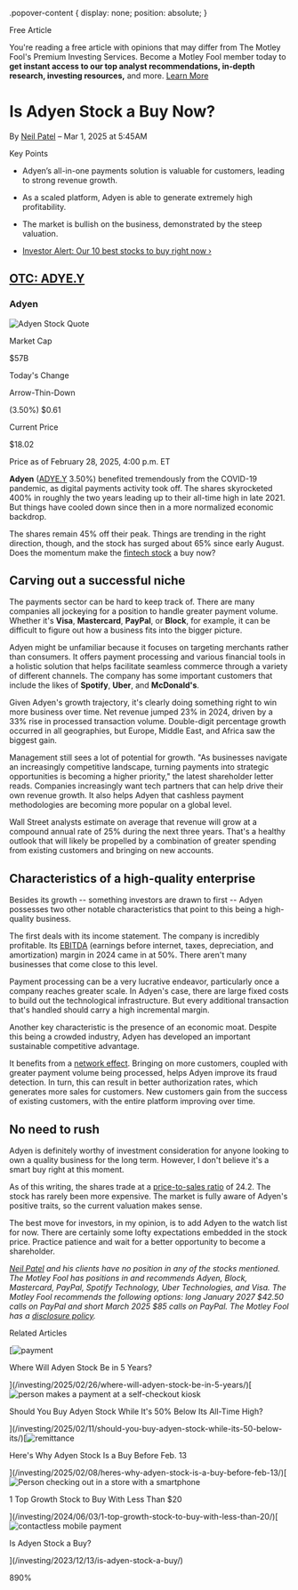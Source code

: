 .popover-content { display: none; position: absolute; }

Free Article[](#)

You're reading a free article with opinions that may differ from The Motley Fool's Premium Investing Services. Become a Motley Fool member today to **get instant access to our top analyst recommendations, in-depth research, investing resources,** and more. [Learn More](https://www.fool.com/mms/mark/op-free-tbox-art)

Is Adyen Stock a Buy Now?
=========================

By [Neil Patel](/author/20294/) – Mar 1, 2025 at 5:45AM

Key Points

*   Adyen’s all-in-one payments solution is valuable for customers, leading to strong revenue growth.
    
*   As a scaled platform, Adyen is able to generate extremely high profitability.
    
*   The market is bullish on the business, demonstrated by the steep valuation.
    
*   [Investor Alert: Our 10 best stocks to buy right now ›](https://www.fool.com/mms/mark/e-sa-nonbbn-kp?aid=10969&source=isaedikp0000035)
    

[OTC: ADYE.Y](/quote/otc/adye.y/)
---------------------------------

### Adyen

![Adyen Stock Quote](https://g.foolcdn.com/art/companylogos/mark/ADYE.Y.png)

Market Cap

$57B

Today's Change

Arrow-Thin-Down

(3.50%) $0.61

Current Price

$18.02

Price as of February 28, 2025, 4:00 p.m. ET

**Adyen** ([ADYE.Y](/quote/otc/adye.y/) 3.50%) benefited tremendously from the COVID-19 pandemic, as digital payments activity took off. The shares skyrocketed 400% in roughly the two years leading up to their all-time high in late 2021. But things have cooled down since then in a more normalized economic backdrop.

The shares remain 45% off their peak. Things are trending in the right direction, though, and the stock has surged about 65% since early August. Does the momentum make the [fintech stock](https://www.fool.com/investing/stock-market/market-sectors/financials/fintech-stocks/) a buy now?

Carving out a successful niche
------------------------------

The payments sector can be hard to keep track of. There are many companies all jockeying for a position to handle greater payment volume. Whether it's **Visa**, **Mastercard**, **PayPal**, or **Block**, for example, it can be difficult to figure out how a business fits into the bigger picture.

Adyen might be unfamiliar because it focuses on targeting merchants rather than consumers. It offers payment processing and various financial tools in a holistic solution that helps facilitate seamless commerce through a variety of different channels. The company has some important customers that include the likes of **Spotify**, **Uber**, and **McDonald's**.

Given Adyen's growth trajectory, it's clearly doing something right to win more business over time. Net revenue jumped 23% in 2024, driven by a 33% rise in processed transaction volume. Double-digit percentage growth occurred in all geographies, but Europe, Middle East, and Africa saw the biggest gain.

Management still sees a lot of potential for growth. "As businesses navigate an increasingly competitive landscape, turning payments into strategic opportunities is becoming a higher priority," the latest shareholder letter reads. Companies increasingly want tech partners that can help drive their own revenue growth. It also helps Adyen that cashless payment methodologies are becoming more popular on a global level.

Wall Street analysts estimate on average that revenue will grow at a compound annual rate of 25% during the next three years. That's a healthy outlook that will likely be propelled by a combination of greater spending from existing customers and bringing on new accounts.

Characteristics of a high-quality enterprise
--------------------------------------------

Besides its growth -- something investors are drawn to first -- Adyen possesses two other notable characteristics that point to this being a high-quality business.

The first deals with its income statement. The company is incredibly profitable. Its [EBITDA](https://www.fool.com/terms/e/ebitda/) (earnings before internet, taxes, depreciation, and amortization) margin in 2024 came in at 50%. There aren't many businesses that come close to this level.

Payment processing can be a very lucrative endeavor, particularly once a company reaches greater scale. In Adyen's case, there are large fixed costs to build out the technological infrastructure. But every additional transaction that's handled should carry a high incremental margin.

Another key characteristic is the presence of an economic moat. Despite this being a crowded industry, Adyen has developed an important sustainable competitive advantage.

It benefits from a [network effect](https://www.fool.com/terms/n/network-effect/). Bringing on more customers, coupled with greater payment volume being processed, helps Adyen improve its fraud detection. In turn, this can result in better authorization rates, which generates more sales for customers. New customers gain from the success of existing customers, with the entire platform improving over time.

No need to rush
---------------

Adyen is definitely worthy of investment consideration for anyone looking to own a quality business for the long term. However, I don't believe it's a smart buy right at this moment.

As of this writing, the shares trade at a [price-to-sales ratio](https://www.fool.com/terms/p/price-to-sales-ratio-value-stocks/) of 24.2. The stock has rarely been more expensive. The market is fully aware of Adyen's positive traits, so the current valuation makes sense.

The best move for investors, in my opinion, is to add Adyen to the watch list for now. There are certainly some lofty expectations embedded in the stock price. Practice patience and wait for a better opportunity to become a shareholder.

_[Neil Patel](https://www.fool.com/author/20294/) and his clients have no position in any of the stocks mentioned. The Motley Fool has positions in and recommends Adyen, Block, Mastercard, PayPal, Spotify Technology, Uber Technologies, and Visa. The Motley Fool recommends the following options: long January 2027 $42.50 calls on PayPal and short March 2025 $85 calls on PayPal. The Motley Fool has a [disclosure policy](https://www.fool.com/legal/fool-disclosure-policy/)._

Related Articles

[![payment](https://g.foolcdn.com/image/?url=https%3A%2F%2Fg.foolcdn.com%2Feditorial%2Fimages%2F808612%2Fpayment.jpg&op=resize&w=92&h=52)

Where Will Adyen Stock Be in 5 Years?

](/investing/2025/02/26/where-will-adyen-stock-be-in-5-years/)[![person makes a payment at a self-checkout kiosk](https://g.foolcdn.com/image/?url=https%3A%2F%2Fg.foolcdn.com%2Feditorial%2Fimages%2F806919%2Fperson-makes-a-payment-at-a-self-checkout-kiosk.jpg&op=resize&w=92&h=52)

Should You Buy Adyen Stock While It's 50% Below Its All-Time High?

](/investing/2025/02/11/should-you-buy-adyen-stock-while-its-50-below-its/)[![remittance](https://g.foolcdn.com/image/?url=https%3A%2F%2Fg.foolcdn.com%2Feditorial%2Fimages%2F806467%2Fremittance.jpg&op=resize&w=92&h=52)

Here's Why Adyen Stock Is a Buy Before Feb. 13

](/investing/2025/02/08/heres-why-adyen-stock-is-a-buy-before-feb-13/)[![Person checking out in a store with a smartphone](https://g.foolcdn.com/image/?url=https%3A%2F%2Fg.foolcdn.com%2Feditorial%2Fimages%2F778801%2Fperson-checking-out-in-a-store-with-a-smartphone.jpg&op=resize&w=92&h=52)

1 Top Growth Stock to Buy With Less Than $20

](/investing/2024/06/03/1-top-growth-stock-to-buy-with-less-than-20/)[![contactless mobile payment](https://g.foolcdn.com/image/?url=https%3A%2F%2Fg.foolcdn.com%2Feditorial%2Fimages%2F757567%2Fcontactless-mobile-payment.jpg&op=resize&w=92&h=52)

Is Adyen Stock a Buy?

](/investing/2023/12/13/is-adyen-stock-a-buy/)

890%